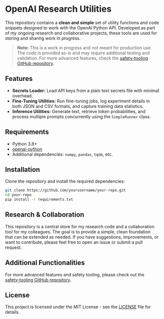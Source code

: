 # OpenAI Research Utilities

This repository contains a **clean and simple** set of utility functions and code snippets designed to work with the OpenAI Python API. Developed as part of my ongoing research and collaborative projects, these tools are used for storing and sharing work in progress.

> **Note:** This is a work in progress and not meant for production use. The code is provided as-is and may require additional testing and validation. For more advanced features, check the [safety-tooling GitHub repository](https://github.com/safety-research/safety-tooling).

## Features

- **Secrets Loader:** Load API keys from a plain text secrets file with minimal overhead.
- **Fine-Tuning Utilities:** Run fine-tuning jobs, log experiment details in both JSON and CSV formats, and capture training data statistics.
- **Inference Utilities:** Generate text, retrieve token probabilities, and process multiple prompts concurrently using the `SimpleRunner` class.

## Requirements

- Python 3.8+
- [openai-python](https://github.com/openai/openai-python)
- Additional dependencies: `numpy`, `pandas`, `tqdm`, etc.

## Installation

Clone the repository and install the required dependencies:

```bash
git clone https://github.com/yourusername/your-repo.git
cd your-repo
pip install -r requirements.txt
```

## Research & Collaboration

This repository is a central store for my research code and a collaboration tool for my colleagues. The goal is to provide a simple, clean foundation that can be extended as needed. If you have suggestions, improvements, or want to contribute, please feel free to open an issue or submit a pull request.

## Additional Functionalities

For more advanced features and safety tooling, please check out the [safety-tooling GitHub repository](https://github.com/yourusername/safety-tooling).

## License

This project is licensed under the MIT License - see the [LICENSE](LICENSE) file for details.